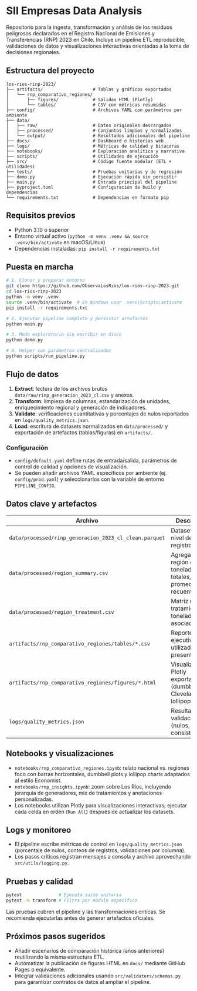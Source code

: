 # SII Empresas Data Analysis

Repositorio para la ingesta, transformación y análisis de los residuos peligrosos declarados en el Registro Nacional de Emisiones y Transferencias (RNP) 2023 en Chile. Incluye un pipeline ETL reproducible, validaciones de datos y visualizaciones interactivas orientadas a la toma de decisiones regionales.

## Estructura del proyecto

```
los-rios-rinp-2023/
├── artifacts/                   # Tablas y gráficos exportados
│   └── rnp_comparativo_regiones/
│       ├── figures/             # Salidas HTML (Plotly)
│       └── tables/              # CSV con métricas resumidas
├── config/                      # Archivos YAML con parámetros por ambiente
├── data/
│   ├── raw/                     # Datos originales descargados
│   ├── processed/               # Conjuntos limpios y normalizados
│   └── output/                  # Resultados adicionales del pipeline
├── docs/                        # Dashboard e historias web
├── logs/                        # Métricas de calidad y bitácoras
├── notebooks/                   # Exploración analítica y narrativa
├── scripts/                     # Utilidades de ejecución
├── src/                         # Código fuente modular (ETL + utilidades)
├── tests/                       # Pruebas unitarias y de regresión
├── demo.py                      # Ejecución rápida sin persistir
├── main.py                      # Entrada principal del pipeline
├── pyproject.toml               # Configuración de build y dependencias
└── requirements.txt             # Dependencias en formato pip
```

## Requisitos previos

- Python 3.10 o superior
- Entorno virtual activo (`python -m venv .venv && source .venv/bin/activate` en macOS/Linux)
- Dependencias instaladas: `pip install -r requirements.txt`

## Puesta en marcha

```bash
# 1. Clonar y preparar entorno
git clone https://github.com/ObservaLosRios/los-rios-rinp-2023.git
cd los-rios-rinp-2023
python -m venv .venv
source .venv/bin/activate  # En Windows usar .venv\Scripts\activate
pip install -r requirements.txt

# 2. Ejecutar pipeline completo y persistir artefactos
python main.py

# 3. Modo exploratorio sin escribir en disco
python demo.py

# 4. Helper con parámetros centralizados
python scripts/run_pipeline.py
```

## Flujo de datos

1. **Extract**: lectura de los archivos brutos `data/raw/rinp_generacion_2023_cl.csv` y anexos.
2. **Transform**: limpieza de columnas, estandarización de unidades, enriquecimiento regional y generación de indicadores.
3. **Validate**: verificaciones cuantitativas y porcentajes de nulos reportados en `logs/quality_metrics.json`.
4. **Load**: escritura de datasets normalizados en `data/processed/` y exportación de artefactos (tablas/figuras) en `artifacts/`.

### Configuración

- `config/default.yaml` define rutas de entrada/salida, parámetros de control de calidad y opciones de visualización.
- Se pueden añadir archivos YAML específicos por ambiente (ej. `config/prod.yaml`) y seleccionarlos con la variable de entorno `PIPELINE_CONFIG`.

## Datos clave y artefactos

| Archivo | Descripción |
|---------|-------------|
| `data/processed/rinp_generacion_2023_cl_clean.parquet` | Dataset limpio a nivel de registro.
| `data/processed/region_summary.csv` | Agregados por región con toneladas totales, promedio y recuento.
| `data/processed/region_treatment.csv` | Matriz región × tratamiento con toneladas asociadas.
| `artifacts/rnp_comparativo_regiones/tables/*.csv` | Reportes ejecutivos utilizados en presentaciones.
| `artifacts/rnp_comparativo_regiones/figures/*.html` | Visualizaciones Plotly exportadas (dumbbells, Cleveland plots, lollipop charts).
| `logs/quality_metrics.json` | Resultados de validaciones (nulos, rangos, consistencia).

## Notebooks y visualizaciones

- `notebooks/rnp_comparativo_regiones.ipynb`: relato nacional vs. regiones foco con barras horizontales, dumbbell plots y lollipop charts adaptados al estilo Economist.
- `notebooks/rnp_insights.ipynb`: zoom sobre Los Ríos, incluyendo jerarquía de generadores, mix de tratamientos y anotaciones personalizadas.
- Los notebooks utilizan Plotly para visualizaciones interactivas; ejecutar cada celda en orden (`Run All`) después de actualizar los datasets.

## Logs y monitoreo

- El pipeline escribe métricas de control en `logs/quality_metrics.json` (porcentaje de nulos, conteos de registros, validaciones por columna).
- Los pasos críticos registran mensajes a consola y archivo aprovechando `src/utils/logging.py`.

## Pruebas y calidad

```bash
pytest              # Ejecuta suite unitaria
pytest -k transform # Filtra por módulo específico
```

Las pruebas cubren el pipeline y las transformaciones críticas. Se recomienda ejecutarlas antes de generar artefactos oficiales.

## Próximos pasos sugeridos

- Añadir escenarios de comparación histórica (años anteriores) reutilizando la misma estructura ETL.
- Automatizar la publicación de figuras HTML en `docs/` mediante GitHub Pages o equivalente.
- Integrar validaciones adicionales usando `src/validators/schemas.py` para garantizar contratos de datos al ampliar el pipeline.
